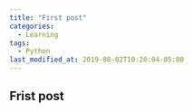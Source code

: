 ```yaml
---
title: "First post"
categories:
  - Learning
tags:
  - Python
last_modified_at: 2019-08-02T10:20:04-05:00
---
```


## Frist post
